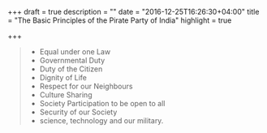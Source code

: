 +++
draft = true
description = ""
date = "2016-12-25T16:26:30+04:00"
title = "The Basic Principles of the Pirate Party of India"
highlight = true

+++

> * Equal under one Law
> * Governmental Duty
> * Duty of the Citizen
> * Dignity of Life
> * Respect for our Neighbours
> * Culture Sharing
> * Society Participation to be open to all
> * Security of our Society
> * science, technology and our military.